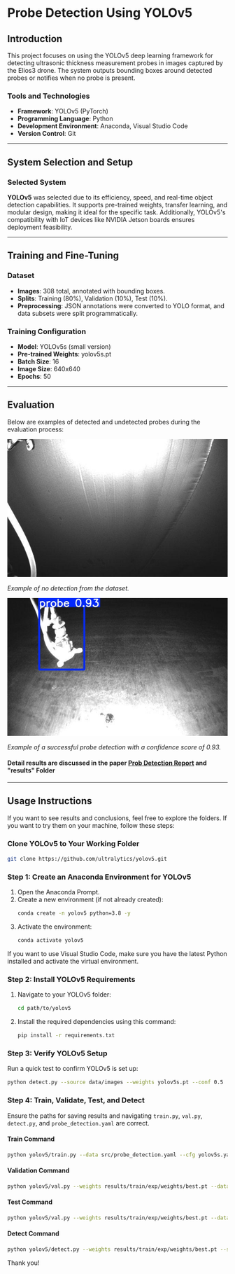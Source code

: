 # Probe Detection Using YOLOv5

## Introduction

This project focuses on using the YOLOv5 deep learning framework for detecting ultrasonic thickness measurement probes in images captured by the Elios3 drone. The system outputs bounding boxes around detected probes or notifies when no probe is present.

### Tools and Technologies

- **Framework**: YOLOv5 (PyTorch)
- **Programming Language**: Python
- **Development Environment**: Anaconda, Visual Studio Code
- **Version Control**: Git

---

## System Selection and Setup

### Selected System

**YOLOv5** was selected due to its efficiency, speed, and real-time object detection capabilities. It supports pre-trained weights, transfer learning, and modular design, making it ideal for the specific task. Additionally, YOLOv5's compatibility with IoT devices like NVIDIA Jetson boards ensures deployment feasibility.

---

## Training and Fine-Tuning

### Dataset

- **Images**: 308 total, annotated with bounding boxes.
- **Splits**: Training (80%), Validation (10%), Test (10%).
- **Preprocessing**: JSON annotations were converted to YOLO format, and data subsets were split programmatically.

### Training Configuration

- **Model**: YOLOv5s (small version)
- **Pre-trained Weights**: yolov5s.pt
- **Batch Size**: 16
- **Image Size**: 640x640
- **Epochs**: 50

---

## Evaluation



Below are examples of detected and undetected probes during the evaluation process:

![No Detection](https://github.com/Melaku-Y/Probe-Detection-Using-Deep-Learning/blob/main/results/detect/exp_detect/EL300858804493_00193_048_1flight_1500_0.jpg)

*Example of no detection from the dataset.*

![Detection](https://github.com/Melaku-Y/Probe-Detection-Using-Deep-Learning/blob/main/results/detect/exp_detect/E300PREMP00002_00725_216_1flight_1500_2.jpg)

*Example of a successful probe detection with a confidence score of 0.93.*

#### Detail results are discussed in the paper [Prob Detection Report](https://github.com/Melaku-Y/Probe-Detection-Using-Deep-Learning/blob/main/Prob%20Detection%20Report.pdf) and "results" Folder


---

## Usage Instructions

If you want to see results and conclusions, feel free to explore the folders. If you want to try them on your machine, follow these steps:

### Clone YOLOv5 to Your Working Folder

```bash
git clone https://github.com/ultralytics/yolov5.git
```

### Step 1: Create an Anaconda Environment for YOLOv5

1. Open the Anaconda Prompt.
2. Create a new environment (if not already created):
   ```bash
   conda create -n yolov5 python=3.8 -y
   ```
3. Activate the environment:
   ```bash
   conda activate yolov5
   ```

If you want to use Visual Studio Code, make sure you have the latest Python installed and activate the virtual environment.

### Step 2: Install YOLOv5 Requirements

1. Navigate to your YOLOv5 folder:
   ```bash
   cd path/to/yolov5
   ```
2. Install the required dependencies using this command:
   ```bash
   pip install -r requirements.txt
   ```

### Step 3: Verify YOLOv5 Setup

Run a quick test to confirm YOLOv5 is set up:

```bash
python detect.py --source data/images --weights yolov5s.pt --conf 0.5
```

### Step 4: Train, Validate, Test, and Detect

Ensure the paths for saving results and navigating `train.py`, `val.py`, `detect.py`, and `probe_detection.yaml` are correct.

#### Train Command

```bash
python yolov5/train.py --data src/probe_detection.yaml --cfg yolov5s.yaml --weights yolov5s.pt --epochs 50 --batch-size 16 --project results/train --name exp
```

#### Validation Command

```bash
python yolov5/val.py --weights results/train/exp/weights/best.pt --data src/probe_detection.yaml --batch-size 16 --imgsz 640 --project results/val --name exp_val --save-txt --save-conf
```

#### Test Command

```bash
python yolov5/val.py --weights results/train/exp/weights/best.pt --data src/probe_detection.yaml --task test --batch-size 16 --imgsz 640 --project results/test --name exp_test --save-txt --save-conf
```

#### Detect Command

```bash
python yolov5/detect.py --weights results/train/exp/weights/best.pt --source data/splits/images/test --save-crop --project results/test --name exp_detect
```

Thank you!

